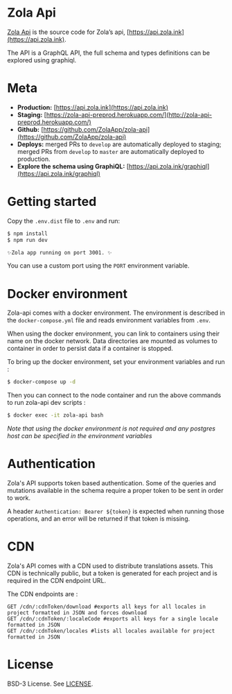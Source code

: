 # Zola Api

[Zola Api](https://github.com/ZolaApp/zola-api) is the source code for Zola’s api, [https://api.zola.ink](https://api.zola.ink).

The API is a GraphQL API, the full schema and types definitions can be explored using graphiql.

# Meta

- **Production:** [https://api.zola.ink](https://api.zola.ink)
- **Staging:** [https://zola-api-preprod.herokuapp.com/](http://zola-api-preprod.herokuapp.com/)
- **Github:** [https://github.com/ZolaApp/zola-api](https://github.com/ZolaApp/zola-api)
- **Deploys:** merged PRs to `develop` are automatically deployed to staging; merged PRs from `develop` to `master` are automatically deployed to production.
- **Explore the schema using GraphiQL:** [https://api.zola.ink/graphiql](https://api.zola.ink/graphiql)

# Getting started

Copy the `.env.dist` file to `.env` and run:

```bash
$ npm install
$ npm run dev

✨Zola app running on port 3001. ✨
```

You can use a custom port using the `PORT` environment variable.

# Docker environment

Zola-api comes with a docker environment. The environment is described in the `docker-compose.yml` file and reads environment variables from `.env`.

When using the docker environment, you can link to containers using their name on the docker network. Data directories are mounted as volumes to container in order to persist data if a container is stopped.

To bring up the docker environment, set your environment variables and run :

```bash
$ docker-compose up -d
```

Then you can connect to the node container and run the above commands to run zola-api dev scripts :

```bash
$ docker exec -it zola-api bash
```

_Note that using the docker environment is not required and any postgres host can be specified in the environment variables_

# Authentication

Zola's API supports token based authentication. Some of the queries and mutations available in the schema require a proper token to be sent in order to work.

A header `Authentication: Bearer ${token}` is expected when running those operations, and an error will be returned if that token is missing.

# CDN

Zola's API comes with a CDN used to distribute translations assets. This CDN is technically public, but a token is generated for each project and is required in the CDN endpoint URL.

The CDN endpoints are :

```
GET /cdn/:cdnToken/download #exports all keys for all locales in project formatted in JSON and forces download
GET /cdn/:cdnToken/:localeCode #exports all keys for a single locale formatted in JSON
GET /cdn/:cdnToken/locales #lists all locales available for project formatted in JSON
```

# License

BSD-3 License. See [LICENSE](LICENSE).
